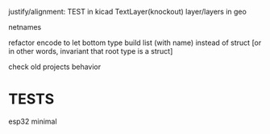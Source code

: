 justify/alignment: TEST in kicad
TextLayer(knockout)
layer/layers in geo

netnames

refactor encode to let bottom type build list (with name) instead of struct
[or in other words, invariant that root type is a struct]

check old projects behavior

# TESTS

esp32 minimal
